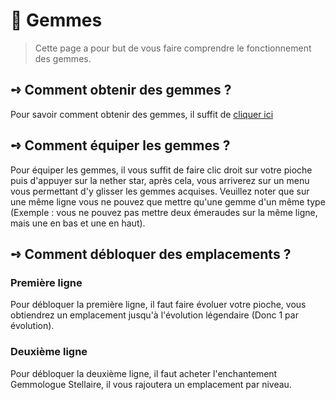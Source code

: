 # 💍 Gemmes
>Cette page a pour but de vous faire comprendre le fonctionnement des gemmes.

## **➺** Comment obtenir des gemmes ?
Pour savoir comment obtenir des gemmes, il suffit de [cliquer ici](/prison/rsc/objects.md)

## **➺** Comment équiper les gemmes ?
 Pour équiper les gemmes, il vous suffit de faire clic droit sur votre pioche puis d'appuyer sur la nether star, après cela, vous arriverez sur un menu vous permettant d'y glisser les gemmes acquises. Veuillez noter que sur une même ligne vous ne pouvez que mettre qu'une gemme d'un même type (Exemple : vous ne pouvez pas mettre deux émeraudes sur la même ligne, mais une en bas et une en haut).

## **➺** Comment débloquer des emplacements ?
### Première ligne
Pour débloquer la première ligne, il faut faire évoluer votre pioche, vous obtiendrez un emplacement jusqu'à l'évolution légendaire (Donc 1 par évolution).
### Deuxième ligne
Pour débloquer la deuxième ligne, il faut acheter l'enchantement Gemmologue Stellaire, il vous rajoutera un emplacement par niveau.

